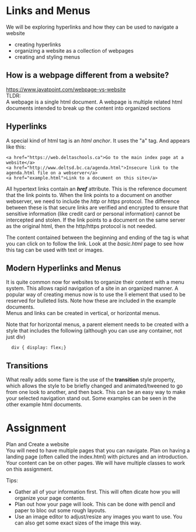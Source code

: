 # Links and Menus

We will be exploring hyperlinks and how they can be used to navigate a website
* creating hyperlinks
* organizing a website as a collection of webpages
* creating and styling menus

## How is a webpage different from a website?
https://www.javatpoint.com/webpage-vs-website  
TLDR:  
A webpage is a single html document.  A webpage is multiple related html documents intended to break up the content into organized sections

## Hyperlinks
A special kind of html tag is an *html anchor*.  It uses the "a" tag.  And appears like this:
```
<a href="https://web.deltaschools.ca">Go to the main index page at a website</a>
<a href="http://www.deltsd.bc.ca/agenda.html">Insecure link to the agenda.html file on a webserver</a>
<a href="example.html">Link to a document on this site</a>
```
All hypertext links contain an ***href*** attribute.  This is the reference document that the link points to.  When the link points to a document on another webserver, we need to include the *http* or *https* protocol.  The difference between these is that secure links are verified and encrypted to ensure that sensitive information (like credit card or personal information) cannot be intercepted and stolen.  If the link points to a document on the same server as the original html, then the http/https protocol is not needed.  

The content contained between the beginning and ending of the tag is what you can click on to follow the link.  Look at the *basic.html* page to see how this tag can be used with text or images.

## Modern Hyperlinks and Menus
It is quite common now for websites to organize their content with a menu system.  This allows rapid navigation of a site in an organized manner.  A popular way of creating menus now is to use the li element that used to be reserved for bulleted lists.  Note how these are included in the example documents.  
Menus and links can be created in vertical, or horizontal menus.  

Note that for horizontal menus, a parent element needs to be created with a style that includes the following (although you can use any container, not just div)
```
  div { display: flex;}
```

## Transitions
What really adds some flare is the use of the **transition** style property, which allows the style to be briefly changed and animated/tweened to go from one look to another, and then back.  This can be an easy way to make your selected navigation stand out.  Some examples can be seen in the other example html documents.

# Assignment
Plan and Create a website  
You will need to have multiple pages that you can navigate.  Plan on having a landing page (often called the index.html) with pictures and an introduction.  Your content can be on other pages.  We will have multiple classes to work on this assignment.

Tips:
* Gather all of your information first. This will often dicate how you will organize your page contents.  
* Plan out how your page will look.  This can be done with pencil and paper to bloc out some rough layouts.
* Use an image editor to adjust/resize any images you want to use.  You can also get some exact sizes of the image this way.
